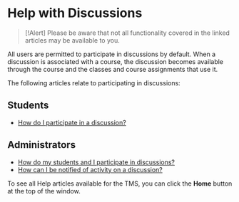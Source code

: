 # Help with Discussions

> [!Alert] Please be aware that not all functionality covered in the linked articles may be available to you.

All users are permitted to participate in discussions by default. When a discussion is associated with a course, the discussion becomes available through the course and the classes and course assignments that use it.

The following articles relate to participating in discussions:

## Students

- [How do I participate in a discussion?](../end-user-student-faqs/class-self-paced/discussions.md)

## Administrators

- [How do my students and I participate in discussions?](../tms-administrators/discussions/participation.md)
- [How can I be notified of activity on a discussion?](../tms-administrators/discussions/admin-follow.md)

To see all Help articles available for the TMS, you can click the **Home** button at the top of the window.